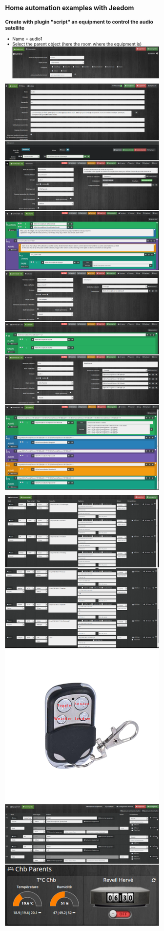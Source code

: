 ## Home automation examples with Jeedom

### Create with plugin "script" an equipment to control the audio satellite
 - Name = audio1
 - Select the parent object (here the room where the equipment is)
![script1](https://github.com/diving91/web-radio/blob/master/jeedom/script%201.png)

 
![x](https://github.com/diving91/web-radio/blob/master/jeedom/interact%201.png)
![x](https://github.com/diving91/web-radio/blob/master/jeedom/mode%201.png)
![x](https://github.com/diving91/web-radio/blob/master/jeedom/scn%20cron%201.png)
![x](https://github.com/diving91/web-radio/blob/master/jeedom/scn%20cron%202.png)
![x](https://github.com/diving91/web-radio/blob/master/jeedom/scn%20onoff%201.png)
![x](https://github.com/diving91/web-radio/blob/master/jeedom/scn%20onoff%202.png)
![x](https://github.com/diving91/web-radio/blob/master/jeedom/scn%20telco%201.png)
![x](https://github.com/diving91/web-radio/blob/master/jeedom/scn%20telco%202.png)

![x](https://github.com/diving91/web-radio/blob/master/jeedom/script%202.png)
![x](https://github.com/diving91/web-radio/blob/master/jeedom/script%203.png)
![x](https://github.com/diving91/web-radio/blob/master/jeedom/telco%201.png)
![x](https://github.com/diving91/web-radio/blob/master/jeedom/virt%201.png)
![x](https://github.com/diving91/web-radio/blob/master/jeedom/widget%201.png)


